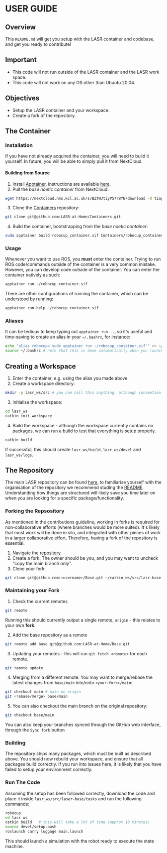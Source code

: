 # USER GUIDE

## Overview
This `README.md` will get you setup with the LASR container and codebase, and get you ready to contribute!

## Important
- This code will not run outside of the LASR container and the LASR work space.
- This code will not work on any OS other than Ubuntu 20.04.

## Objectives
- Setup the LASR container and your workspace.
- Create a fork of the repository.

## The Container
### Installation
If you have not already acquired the container, you will need to build it yourself. In future, you will be able to simply pull it from NextCloud.
#### Building from Source
1. Install [Apptainer](https://apptainer.org/), instructions are available [here](https://apptainer.org/docs/admin/main/installation.html).
2. Pull the *base noetic container* from NextCloud:
```bash
wget https://nextcloud.nms.kcl.ac.uk/s/BZtWJtiyP57r8YN/download -O tiago_noetic_opensource.sif -q --show-progress
```
3. Clone the [Containers](https://github.com/LASR-at-Home/Containers) repository:
```bash
git clone git@github.com:LASR-at-Home/Containers.git
```
4. Build the container, bootstrapping from the *base noetic container*:
```bash
sudo apptainer build robocup_container.sif Containers/robocup_container.def
```

### Usage
Whenever you want to use ROS, you **must** enter the container. Trying to run ROS code/commands outside of the container is a very common mistake. However, you can develop code outside of the container. You can enter the container natively as such:
```bash
apptainer run ~/robocup_container.sif
```
There are other configurations of running the container, which can be understood by running:
```bash
apptainer run-help ~/robocup_container.sif
```

### Aliases
It can be tedious to keep typing out `apptainer run...`, so it's useful and time-saving to create an alias in your `~/.bashrc`, for instance:
```bash
echo "alias robocup='sudo apptainer run ~/robocup_container.sif'" >> ~/.bashrc
source ~/.bashrc # note that this is done automatically when you launch future terminal instances.
```
## Creating a Workspace
1. Enter the container, e.g. using the alias you made above.
2. Create a workspace directory:
```bash
mkdir -p lasr_ws/src # you can call this anything, although convention is to suffix with "_ws"
```
3. Initialise the workspace:
```bash
cd lasr_ws
catkin_init_workspace
```
4. Build the workspace - although the workspace currently contains no packages, we can run a build to test that everything is setup properly.
```bash
catkin build
```
If successful, this should create `lasr_ws/build`, `lasr_ws/devel` and `lasr_ws/logs`.
## The Repository
The main LASR repository can be found [here](https://github.com/LASR-at-Home/Base), to familiarise yourself with the organisation of the repository we recommend studing the [README](https://github.com/LASR-at-Home/Base/blob/main/README.md). Understanding how things are structured will likely save you time later on when you are looking for a specific package/functionality.


### Forking the Repsository
As mentioned in the contributions guideline, working in forks is required for non-collaborative efforts (where branches would be more suited). It's likely that most work will be done in silo, and integrated with other pieces of work in a larger collaborative effort. Therefore, having a fork of the repository is essential.

1. Navigate the [repository](https://github.com/LASR-at-Home/Base).
2. Create a fork. The owner should be you, and you may want to uncheck "copy the main branch only".
3. Clone your fork:
```bash
git clone git@github.com:<username>/Base.git ~/catkin_ws/src/lasr-base
```
### Maintaining your Fork
1. Check the current remotes
```bash
git remote
```
Running this should currently output a single remote, `origin` - this relates to your own **fork**.

2. Add the base repository as a remote
```bash
git remote add base git@github.com:LASR-at-Home/Base.git
```
3. Updating your remotes - this will run `git fetch <remote>` for each remote.
```bash
git remote update
```
4. Merging from a different remote. You may want to merge/rebase the latest changes from `base/main` into/onto `<your-fork>/main`:
```bash
git checkout main # main on origin
git <rebase/merge> base/main
```
5. You can also checkout the main branch on the original repository:
```bash
git checkout base/main
```

You can also keep your branches synced through the GitHub web interface, through the `Sync fork` button

### Building
The repository ships many packages, which must be built as described above. You should now rebuild your workspace, and ensure that all packages build correctly. If you run into issues here, it is likely that you have failed to setup your environment correctly.

### Run The Code
Assuming the setup has been followed correctly, download the code and place it inside
`lasr_ws/src/laser-base/tasks` and run the following commands:
```bash
robocup
cd lasr ws
catkin build   # this will take a lot of time (approx 18 minutes)
source devel/setup.bash
roslaunch carry luggage main.launch
```
This should launch a simulation with the robot ready to execute the state machine.
